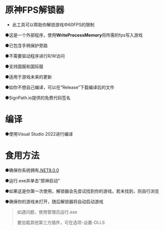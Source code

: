 # 原神FPS解锁器  
- 此工具可以帮助你解锁游戏中60FPS的限制  

●这是一个外部程序，使用**WriteProcessMemory**将所需的fps写入游戏  

●已包含手柄保护旁路  

●不需要驱动程序进行R/W访问  

●支持国服和国际服  

●适用于游戏未来的更新  

●如你不想自己编译，可以在“Release”下载编译后的文件  

●SignPath.io提供的免费代码签名  

# 编译
●使用Visual Studio 2022进行编译  

# 食用方法
●确保你系统拥有[.NET8.0.0](https://dotnet.microsoft.com/en-us/download/dotnet/thank-you/runtime-desktop-8.0.0-windows-x64-installer)  

●运行.exe并单击“原神启动”  

●如果这是你第一次使用，解锁器会先尝试找到你的游戏，若未找到，则自行浏览  

●确保你的游戏未打开，随后解锁器将自动启动游戏  

>如遇问题，使用管理员运行.exe
>
>要加载其他第三方插件，可在选项-设置-DLLS  
